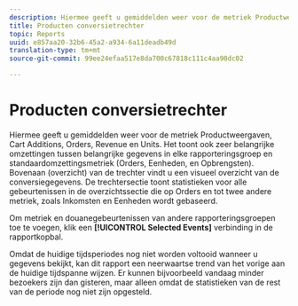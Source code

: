```yaml
---
description: Hiermee geeft u gemiddelden weer voor de metriek Productweergaven, Cart Additions, Orders, Revenue en Units. Het toont ook zeer belangrijke omzettingen tussen belangrijke gegevens in elke rapporteringsgroep en standaardomzettingsmetriek (Orders, Eenheden, en Opbrengsten). Bovenaan (overzicht) van de trechter vindt u een visueel overzicht van de conversiegegevens. De trechtersectie toont statistieken voor alle gebeurtenissen in de overzichtssectie die op Orders en tot twee andere metriek, zoals Inkomsten en Eenheden wordt gebaseerd.
title: Producten conversietrechter
topic: Reports
uuid: e857aa20-32b6-45a2-a934-6a11deadb49d
translation-type: tm+mt
source-git-commit: 99ee24efaa517e8da700c67818c111c4aa90dc02

---
```



# Producten conversietrechter

Hiermee geeft u gemiddelden weer voor de metriek Productweergaven, Cart Additions, Orders, Revenue en Units. Het toont ook zeer belangrijke omzettingen tussen belangrijke gegevens in elke rapporteringsgroep en standaardomzettingsmetriek (Orders, Eenheden, en Opbrengsten). Bovenaan (overzicht) van de trechter vindt u een visueel overzicht van de conversiegegevens. De trechtersectie toont statistieken voor alle gebeurtenissen in de overzichtssectie die op Orders en tot twee andere metriek, zoals Inkomsten en Eenheden wordt gebaseerd.

Om metriek en douanegebeurtenissen van andere rapporteringsgroepen toe te voegen, klik een **[!UICONTROL Selected Events]** verbinding in de rapportkopbal.

Omdat de huidige tijdsperiodes nog niet worden voltooid wanneer u gegevens bekijkt, kan dit rapport een neerwaartse trend van het vorige aan de huidige tijdspanne wijzen. Er kunnen bijvoorbeeld vandaag minder bezoekers zijn dan gisteren, maar alleen omdat de statistieken van de rest van de periode nog niet zijn opgesteld.
